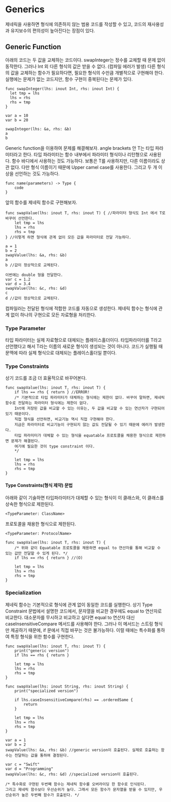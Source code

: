 # Generics
제네릭을 사용하면 형식에 의존하지 않는 범용 코드를 작성할 수 있고, 코드의 재사용성과 유지보수의 편의성이 높아진다는 장점이 있다. 

## Generic Function
아래의 코드는 두 값을 교체하는 코드이다. swapInteger는 정수를 교체할 때 문제 없이 동작한다.
그러나 Int 외 다른 형식의 값은 받을 수 없다. (컴파일 에러가 발생)
다른 형식의 값을 교체하는 함수가 필요하다면, 필요한 형식의 수만큼 개별적으로 구현해야 한다.
실행에는 문제가 없는 코드지만, 함수 구현이 중복된다는 문제가 있다. 
<pre><code>func swapInteger(lhs: inout Int, rhs: inout Int) {
  let tmp = lhs
  lhs = rhs
  rhs = tmp
}

var a = 10
var b = 20

swapInteger(lhs: &a, rhs: &b)
a
b
</pre></code>

Generic function을 이용하여 문제를 해결해보자.
angle brackets 안 T는 타입 파라미터라고 한다. 타입 파라미터는 함수 내부에서 파라미터 형식이나 리턴형으로 사용된다.
함수 바디에서 사용하는 것도 가능하다. 보통은 T를 사용하지만, 다른 이름이라도 상관 없다. 
다만 형식 이름이기 때문에 Upper camel case를 사용한다.
그리고 두 개 이상을 선언하는 것도 가능하다. 
<pre><code>func name<T>(parameters) -> Type {
    code
}</pre></code>

앞의 함수를 제네릭 함수로 구현해보자.
<pre><code>func swapValue<T>(lhs: inout T, rhs: inout T) { //파라미터 형식도 Int 에서 T로 바꾸어 선언한다. 
    let tmp = lhs
    lhs = rhs
    rhs = tmp
} //이렇게 하면 형식에 관계 없이 모든 값을 파라미터로 전달 가능하다. 

a = 1
b = 2
swapValue(lhs: &a, rhs: &b)
a
b //값이 정상적으로 교체된다.

이번에는 double 형을 전달한다.
var c = 1.2
var d = 3.4
swapValue(lhs: &c, rhs: &d)
c
d //값이 정상적으로 교체된다.
</pre></code>

컴파일러는 전달된 형식에 적합한 코드를 자동으로 생성한다.
제네릭 함수는 형식에 관계 없이 하나의 구현으로 모든 자료형을 처리한다. 


### Type Parameter
타입 파라미터는 실제 자료형으로 대체되는 플레이스홀더이다. 타입파라미터를 T라고 선언했다고 해서 T라는 이름의 새로운 형식이 생성되는 것이 아니다.
코드가 실행될 때 문맥에 따라 실제 형식으로 대체되는 플레이스홀더일 뿐이다.



### Type Constraints
상기 코드를 조금 더 효율적으로 바꾸어본다.
<pre><code>func swapValue<T>(lhs: inout T, rhs: inout T) {
    if lhs == rhs { return } //ERROR! 
    /* 기본적으로 타입 파라미터가 대체하는 형식에는 제한이 없다. 바꾸어 말하면, 제네릭 함수로 전달하는 파라미터 형식에는 제한이 없다.
    Int에 저장된 값을 비교할 수 있는 이유는, 두 값을 비교할 수 있는 연산자가 구현되어있기 때문이다.
    직접 형식을 선언하면, 비교기능 역시 직접 구현해야 한다. 
    지금은 파라미터로 비교기능이 구현되지 않는 값도 전달될 수 있기 때문에 에러가 발생한다.
    타입 파라미터가 대체할 수 있는 형식을 equatable 프로토콜을 채용한 형식으로 제힌하면 문제가 해결된다.
    여기에 필요한 것이 type constraint 이다. 
    */
    
    let tmp = lhs
    lhs = rhs
    rhs = tmp
}</pre></code>


#### Type Constraints(형식 제약) 문법
아래와 같이 기술하면 타입파라미터가 대체할 수 있는 형식이 이 클래스와, 이 클래스를 상속한 형식으로 제한된다.
```
<TypeParameter: ClassName> 
```

프로토콜을 채용한 형식으로 제한된다.
``` 
<TypeParameter: ProtocolName>
```

<pre><code>func swapValue<T: Equatable>(lhs: inout T, rhs: inout T) {
    /* 위와 같이 Equatable 프로토콜을 채용하면 equal to 연산자를 통해 비교할 수 있는 값만 전달할 수 있게 된다. */
    if lhs == rhs { return } //(O)
    
    let tmp = lhs
    lhs = rhs
    rhs = tmp
}</pre></code>


### Specialization
제네릭 함수는 기본적으로 형식에 관계 없이 동일한 코드를 실행한다. 
상기 Type Constraint 문법에서 설명한 코드에서, 문자열을 비교한 경우에도 equal to 연산자로 비교한다.
대소문자를 무시하고 비교하고 싶다면 equal to 연산자 대신 caseInsensitiveCompare 메서드를 사용해야 한다.
그러나 이 메서드는 스트링 형식만 제공하기 때문에, if 문에서 직접 바꾸는 것은 불가능하다. 
이럴 때에는 특수화를 통하여 특정 형식을 위한 함수를 구현한다. 
<pre><code>func swapValue<T: Equatable>(lhs: inout T, rhs: inout T) {
    print("generic version")
    if lhs == rhs { return } 
    
    let tmp = lhs
    lhs = rhs
    rhs = tmp
}

func swapValue(lhs: inout String, rhs: inout String) {
    print("specialized version")
    
    if lhs.caseInsensitiveCompare(rhs) == .orderedSame {
        return
    }
    
    let tmp = lhs
    lhs = rhs
    rhs = tmp
}

var a = 1
var b = 2
swapValue(lhs: &a, rhs: &b) //generic version이 호출된다. 실제로 호출하는 함수는 전달하는 값을 통하여 결정된다.

var c = "Swift"
var d = "Programming"
swapValue(lhs: &c, rhs: &d) //specialized version이 호출된다. 

/* 특수화로 구현된 두번째 함수는 제네릭 함수를 오버라이딩 한 함수로 인식된다. 
그리고 제네릭 함수보다 우선순위가 높다. 그래서 모든 함수가 문자열을 받을 수 있지만, 우선순위가 높은 두번째 함수가 호출된다. */
</pre></code>













